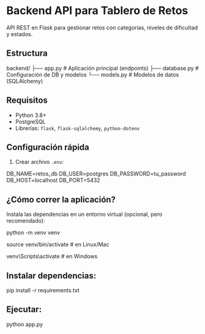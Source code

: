 # Backend API para Tablero de Retos

API REST en Flask para gestionar retos con categorías, niveles de dificultad y estados.

## Estructura
backend/
├── app.py # Aplicación principal (endpoints)
├── database.py # Configuración de DB y modelos
└── models.py # Modelos de datos (SQLAlchemy)

## Requisitos
- Python 3.8+
- PostgreSQL
- Librerías: `flask`, `flask-sqlalchemy`, `python-dotenv`

## Configuración rápida
1. Crear archivo `.env`:

DB_NAME=retos_db
DB_USER=postgres
DB_PASSWORD=tu_password
DB_HOST=localhost
DB_PORT=5432

## ¿Cómo correr la aplicación?

Instala las dependencias en un entorno virtual (opcional, pero recomendado):

python -m venv venv

source venv/bin/activate  # en Linux/Mac

venv\Scripts\activate     # en Windows

## Instalar dependencias: 

pip install -r requirements.txt

## Ejecutar:

python app.py

